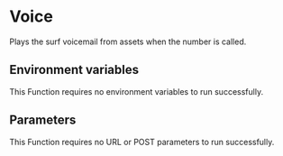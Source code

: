 # Voice

Plays the surf voicemail from assets when the number is called.

## Environment variables

This Function requires no environment variables to run successfully.

## Parameters

This Function requires no URL or POST parameters to run successfully.
